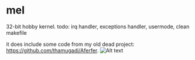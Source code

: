 # mel
32-bit hobby kernel.
todo: irq handler, exceptions handler, usermode, clean makefile

it does include some code from my old dead project: https://github.com/thamugadi/Aferfer. 
![Alt text](https://i.imgur.com/W87FwfC.png "current state")
